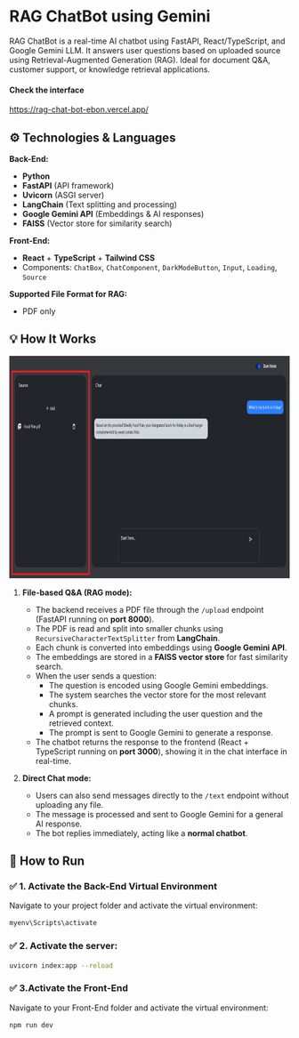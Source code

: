 # RAG ChatBot using Gemini
RAG ChatBot is a real-time AI chatbot using FastAPI, React/TypeScript, and Google Gemini LLM.
It answers user questions based on uploaded source using Retrieval-Augmented Generation (RAG).
Ideal for document Q&A, customer support, or knowledge retrieval applications.

#### Check the interface ####
https://rag-chat-bot-ebon.vercel.app/

## ⚙️ Technologies & Languages

**Back-End:**
- **Python**  
- **FastAPI** (API framework)  
- **Uvicorn** (ASGI server)  
- **LangChain** (Text splitting and processing)  
- **Google Gemini API** (Embeddings & AI responses)  
- **FAISS** (Vector store for similarity search)  

**Front-End:**
- **React** + **TypeScript**  + **Tailwind CSS** 
- Components: `ChatBox`, `ChatComponent`, `DarkModeButton`, `Input`, `Loading`, `Source`  

**Supported File Format for RAG:**  
- PDF only

## 💡 How It Works
<img src="https://github.com/yazanhs1029/RAG_ChatBot/blob/main/RAG_Chatbot%20-%20Copy.png" width="700" height="400"/>

1. **File-based Q&A (RAG mode):**
   - The backend receives a PDF file through the `/upload` endpoint (FastAPI running on **port 8000**).
   - The PDF is read and split into smaller chunks using `RecursiveCharacterTextSplitter` from **LangChain**.
   - Each chunk is converted into embeddings using **Google Gemini API**.
   - The embeddings are stored in a **FAISS vector store** for fast similarity search.
   - When the user sends a question:
     - The question is encoded using Google Gemini embeddings.
     - The system searches the vector store for the most relevant chunks.
     - A prompt is generated including the user question and the retrieved context.
     - The prompt is sent to Google Gemini to generate a response.
   - The chatbot returns the response to the frontend (React + TypeScript running on **port 3000**), showing it in the chat interface in real-time.

2. **Direct Chat mode:**
   - Users can also send messages directly to the `/text` endpoint without uploading any file.
   - The message is processed and sent to Google Gemini for a general AI response.
   - The bot replies immediately, acting like a **normal chatbot**.
  
## 🚀 How to Run
### ✅ 1. Activate the Back-End Virtual Environment

Navigate to your project folder and activate the virtual environment:

```bash
myenv\Scripts\activate
```
### ✅ 2. Activate the server:
```bash
uvicorn index:app --reload
```

### ✅ 3.Activate the Front-End
Navigate to your Front-End folder and activate the virtual environment:
```bash
npm run dev
```

